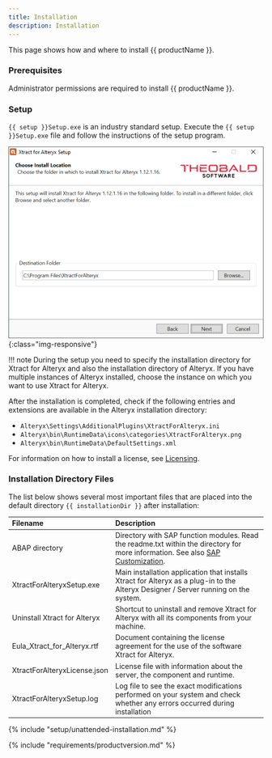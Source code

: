 ```yaml
---
title: Installation
description: Installation
---
```


This page shows how and where to install {{ productName }}. 

### Prerequisites

Administrator permissions are required to install {{ productName }}.

### Setup

`{{ setup }}Setup.exe` is an industry standard setup. 
Execute the `{{ setup }}Setup.exe` file and follow the instructions of the setup program.

![Migration1](../../assets/images/xfa/documentation/setup/Migration_1.png){:class="img-responsive"}

!!! note 
	During the setup you need to specify the installation directory for Xtract for Alteryx and also the installation directory of Alteryx.
	If you have multiple instances of Alteryx installed, choose the instance on which you want to use Xtract for Alteryx.

After the installation is completed, check if the following entries and extensions are available in the Alteryx installation directory:
- `Alteryx\Settings\AdditionalPlugins\XtractForAlteryx.ini`
- `Alteryx\bin\RuntimeData\icons\categories\XtractForAlteryx.png`
- `Alteryx\bin\RuntimeData\DefaultSettings.xml`

For information on how to install a license, see [Licensing](license.md#install-the-xtract-for-alteryx-license).

### Installation Directory Files

The list below shows several most important files that are placed into the default directory `{{ installationDir }}` after installation:


|Filename | Description |
|:----|:---|
|ABAP directory |  Directory with SAP function modules. Read the readme.txt within the directory for more information. See also [SAP Customization](../setup-in-sap/index.md).|
|XtractForAlteryxSetup.exe | Main installation application that installs Xtract for Alteryx as a plug-in to the Alteryx Designer / Server running on the system.|
|Uninstall Xtract for Alteryx | Shortcut to uninstall and remove Xtract for Alteryx with all its components from your machine.|
|Eula_Xtract_for_Alteryx.rtf |Document containing the license agreement for the use of the software Xtract for Alteryx. |
|XtractForAlteryxLicense.json| License file with information about the server, the component and runtime.|
|XtractForAlteryxSetup.log| Log file to see the exact modifications performed on your system and check whether any errors occurred during installation |


{% include "setup/unattended-installation.md" %}	

{% include "requirements/productversion.md" %}	

